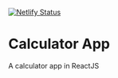 [![Netlify Status](https://api.netlify.com/api/v1/badges/c507d879-c94d-41a2-872e-8a0bae881f71/deploy-status)](https://app.netlify.com/sites/capstone-calculator/deploys)
# Calculator App
A calculator app in ReactJS
